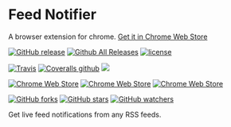 # Feed Notifier
A browser extension for chrome.
 [Get it in Chrome Web Store](https://chrome.google.com/webstore/detail/feed-notifier/ahkhbblclifmlpabaogeigkcbpldnacf)

[![GitHub release](https://img.shields.io/github/release/lalugeo/chrome_rss_feed.svg)]()
[![Github All Releases](https://img.shields.io/github/downloads/lalugeo/chrome_rss_feed/total.svg)]()
[![license](https://img.shields.io/github/license/lalugeo/chrome_rss_feed.svg)](./LICENSE.md)

[![Travis](https://img.shields.io/travis/lalugeo/chrome_rss_feed.svg)]()
[![Coveralls github](https://img.shields.io/coveralls/github/lalugeo/chrome_rss_feed.svg)]()
[![](https://img.shields.io/github/issues-raw/lalugeo/chrome_rss_feed.svg)]()

[![Chrome Web Store](https://img.shields.io/chrome-web-store/users/ahkhbblclifmlpabaogeigkcbpldnacf.svg)]()
[![Chrome Web Store](https://img.shields.io/chrome-web-store/stars/ahkhbblclifmlpabaogeigkcbpldnacf.svg)]()
[![Chrome Web Store](https://img.shields.io/chrome-web-store/v/ahkhbblclifmlpabaogeigkcbpldnacf.svg)]()

[![GitHub forks](https://img.shields.io/github/forks/lalugeo/chrome_rss_feed.svg?style=social&label=Fork)]()
[![GitHub stars](https://img.shields.io/github/stars/lalugeo/chrome_rss_feed.svg?style=social&label=Stars)]()
[![GitHub watchers](https://img.shields.io/github/watchers/lalugeo/chrome_rss_feed.svg?style=social&label=Watch)]()

Get live feed notifications from any RSS feeds.
